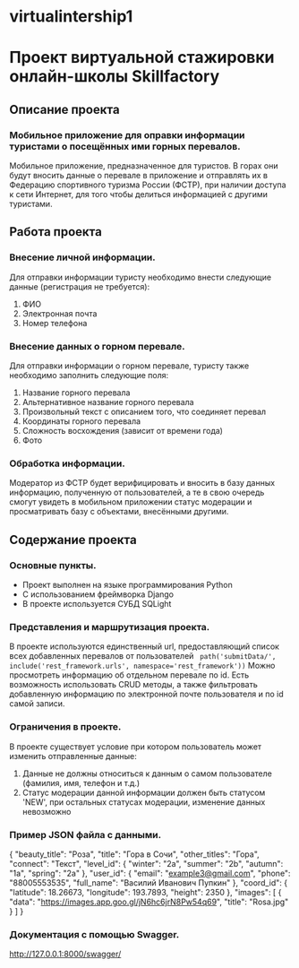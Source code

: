 # virtualintership1
# Проект виртуальной стажировки онлайн-школы Skillfactory
## Описание проекта
### Мобильное приложение для оправки информации туристами о посещённых ими горных перевалов.

Мобильное приложение, предназначенное для туристов. В горах они будут вносить данные о перевале в приложение и отправлять их в Федерацию спортивного туризма России (ФСТР), при наличии доступа к сети Интернет, для того чтобы делиться информацией с другими туристами.
## Работа проекта
### Внесение личной информации.

Для отправки информации туристу необходимо внести следующие данные (регистрация не требуется):
1. ФИО
2. Электронная почта
3. Номер телефона

### Внесение данных о горном перевале.

Для отправки информации о горном перевале, туристу также необходимо заполнить следующие поля:
1. Название горного перевала
2. Альтернативное название горного перевала
3. Произвольный текст с описанием того, что соединяет перевал
4. Координаты горного перевала
5. Сложность восхождения (зависит от времени года)
6. Фото

### Обработка информации.

Модератор из ФСТР будет верифицировать и вносить в базу данных информацию, полученную от пользователей, а те в свою очередь смогут увидеть в мобильном приложении статус модерации и просматривать базу с объектами, внесёнными другими.

## Содержание проекта

### Основные пункты.

* Проект выполнен на языке программирования Python
* С использованием фреймворка Django
* В проекте используется СУБД SQLight

### Представления и маршрутизация проекта.

В проекте используются единственный url, предоставляющий список всех добавленных перевалов от пользователей
` path('submitData/', include('rest_framework.urls', namespace='rest_framework'))`
Можно просмотреть информацию об отдельном перевале по id.
Есть возможность использовать CRUD методы, а также фильтровать добавленную информацию по электронной почте  пользователя и по id самой записи.

### Ограничения в проекте.

В проекте существует условие при котором пользователь может изменить отправленные данные:
1. Данные не должны относиться к данным о самом пользователе (фамилия, имя, телефон и т.д.)
2. Статус модерации данной информации должен быть статусом 'NEW', при остальных статусах модерации, изменение данных невозможно 


### Пример JSON файла с данными.

{
        "beauty_title": "Роза",
        "title": "Гора в Сочи",
        "other_titles": "Гора",
        "connect": "Текст",
        "level_id": {
            "winter": "2a",
            "summer": "2b",
            "autumn": "1a",
            "spring": "2a"
        },
        "user_id": {
            "email": "example3@gmail.com",
            "phone": "88005553535",
            "full_name": "Василий Иванович Пупкин"
        },
        "coord_id": {
            "latitude": 18.26673,
            "longitude": 193.7893,
            "height": 2350
        },
        "images": [
            {
                "data": "https://images.app.goo.gl/jN6hc6jrN8Pw54q69",
                "title": "Rosa.jpg"
            }
        ]
    }

### Документация с помощью Swagger.

http://127.0.0.1:8000/swagger/
